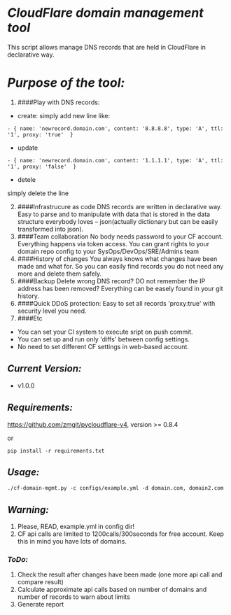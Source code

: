 # *CloudFlare domain management tool*
This script allows manage DNS records that are held in CloudFlare in declarative way.

# *Purpose of the tool:*
1. ####Play with DNS records:
* create: simply add new line like:
```
- { name: 'newrecord.domain.com', content: '8.8.8.8', type: 'A', ttl: '1', proxy: 'true'  }

```
* update
```
- { name: 'newrecord.domain.com', content: '1.1.1.1', type: 'A', ttl: '1', proxy: 'false'  }

```
* detele

simply delete the line

2. ####Infrastrucure as code
DNS records are written in declarative way. Easy to parse and to manipulate with data that is
stored in the data structure everybody loves – json(actually dictionary but can be easily transformed into json).
3. ####Team collaboration
No body needs password to your CF account. Everything happens via token access. You can grant rights to your domain
repo config to your SysOps/DevOps/SRE/Admins team
4. ####History of changes
You always knows what changes have been made and what for. So you can easily find records you 
do not need any more and delete them safely.
5. ####Backup
Delete wrong DNS record? DO not remember the IP address has been removed? Everything can be easely found in your git
history.
6. ####Quick DDoS protection:
Easy to set all records 'proxy:true' with security level you need.
7. ####Etc
* You can set your CI system to execute sript on push commit.
* You can set up and run only 'diffs' between config settings.
* No need to set different CF settings in web-based account.

## *Current Version:*
-  v1.0.0

## *Requirements:*
https://github.com/zmgit/pycloudflare-v4, version >= 0.8.4

or
```
pip install -r requirements.txt
```

## *Usage:*

```
./cf-domain-mgmt.py -c configs/example.yml -d domain.com, domain2.com
```

## *Warning:*

1. Please, READ, example.yml in config dir!
2. CF api calls are limited to 1200calls/300seconds for free account. Keep this in mind you have lots of domains.

### *ToDo:*
1. Check the result after changes have been made (one more api call and compare result)
2. Calculate approximate api calls based on number of domains and number of records to warn about limits
3. Generate report
